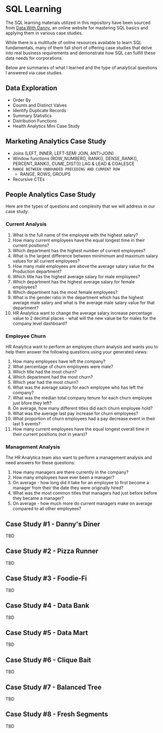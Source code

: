 # SQL Learning

The SQL learning materials utilized in this repository have been sourced from [Data With Danny](https://www.datawithdanny.com/), an online website for mastering SQL basics and applying them in various case studies. 

While there is a multitude of online resources available to learn SQL fundamentals, many of them fall short of offering case studies that delve into real business requirements and demonstrate how SQL can fulfill these data needs for corporations.

Below are summaries of what I learned and the type of analytical questions I answered via case studies.

## Data Exploration
- Order By
- Counts and Distinct Valves
- Identify Duplicate Records
- Summary Statistics
- Distribution Functions
- Health Analytics Mini Case Study

## Marketing Analytics Case Study
- Joins (LEFT, INNER, LEFT-SEMI JOIN, ANTI-JOIN)
- Window functions (ROW_NUMBER(), RANK(), DENSE_RANK(), PERCENT_RANK(), CUME_DIST())
LAG & LEAD & COALESCE
- `RANGE BETWEEN UNBOUNDED PRECEDING AND CURRENT ROW`
    - RANGE, ROWS, GROUPS 
- Recursive CTEs
## People Analytics Case Study
Here are the types of questions and complexity that we will address in our case study:

### Current Analysis
1. What is the full name of the employee with the highest salary?
1. How many current employees have the equal longest time in their current positions?
1. Which department has the highest number of current employees?
1. What is the largest difference between minimimum and maximum salary values for all current employees?
1. How many male employees are above the average salary value for the Production department?
1. Which title has the highest average salary for male employees?
1. Which department has the highest average salary for female employees?
1. Which department has the most female employees?
1. What is the gender ratio in the department which has the highest average male salary and what is the average male salary value for that department?
1. HR Analytica want to change the average salary increase percentage value to 2 decimal places - what will the new value be for males for the company level dashboard?

### Employee Churn
HR Analytica want to perform an employee churn analysis and wants you to help them answer the following questions using your generated views:

1. How many employees have left the company?
1. What percentage of churn employees were male?
1. Which title had the most churn?
1. Which department had the most churn?
1. Which year had the most churn?
1. What was the average salary for each employee who has left the company?
1. What was the median total company tenure for each churn employee just bfore they left?
1. On average, how many different titles did each churn employee hold?
1. What was the average last pay increase for churn employees?
1. What proportion of churn employees had a pay decrease event in their last 5 events?
1. How many current employees have the equal longest overall time in their current positions (not in years)?

### Management Analysis
The HR Analytica team also want to perform a management analysis and need answers for these questions:

1. How many managers are there currently in the company?
1. How many employees have ever been a manager?
1. On average - how long did it take for an employee to first become a manager from their the date they were originally hired?
1. What was the most common titles that managers had just before before they became a manager?
1. On average - how much more do current managers make on average compared to all other employees?

## Case Study #1 - Danny's Diner
TBD

## Case Study #2 - Pizza Runner
TBD

## Case Study #3 - Foodie-Fi
TBD

## Case Study #4 - Data Bank
TBD

## Case Study #5 - Data Mart
TBD

## Case Study #6 - Clique Bait
TBD

## Case Study #7 - Balanced Tree
TBD

## Case Study #8 - Fresh Segments
TBD